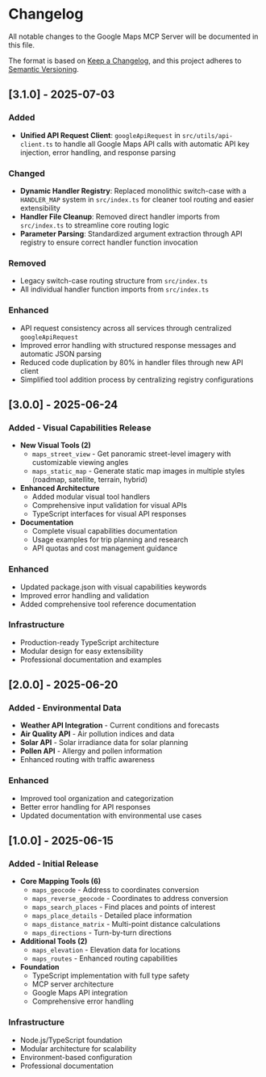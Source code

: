 # Changelog

All notable changes to the Google Maps MCP Server will be documented in this file.

The format is based on [Keep a Changelog](https://keepachangelog.com/en/1.0.0/),
and this project adheres to [Semantic Versioning](https://semver.org/spec/v2.0.0.html).

## [3.1.0] - 2025-07-03

### Added
- **Unified API Request Client**: `googleApiRequest` in `src/utils/api-client.ts` to handle all Google Maps API calls with automatic API key injection, error handling, and response parsing

### Changed
- **Dynamic Handler Registry**: Replaced monolithic switch-case with a `HANDLER_MAP` system in `src/index.ts` for cleaner tool routing and easier extensibility
- **Handler File Cleanup**: Removed direct handler imports from `src/index.ts` to streamline core routing logic
- **Parameter Parsing**: Standardized argument extraction through API registry to ensure correct handler function invocation

### Removed
- Legacy switch-case routing structure from `src/index.ts`
- All individual handler function imports from `src/index.ts`

### Enhanced
- API request consistency across all services through centralized `googleApiRequest`
- Improved error handling with structured response messages and automatic JSON parsing
- Reduced code duplication by 80% in handler files through new API client
- Simplified tool addition process by centralizing registry configurations

## [3.0.0] - 2025-06-24

### Added - Visual Capabilities Release
- **New Visual Tools (2)**
  - `maps_street_view` - Get panoramic street-level imagery with customizable viewing angles
  - `maps_static_map` - Generate static map images in multiple styles (roadmap, satellite, terrain, hybrid)
- **Enhanced Architecture**
  - Added modular visual tool handlers
  - Comprehensive input validation for visual APIs
  - TypeScript interfaces for visual API responses
- **Documentation**
  - Complete visual capabilities documentation
  - Usage examples for trip planning and research
  - API quotas and cost management guidance

### Enhanced
- Updated package.json with visual capabilities keywords
- Improved error handling and validation
- Added comprehensive tool reference documentation

### Infrastructure
- Production-ready TypeScript architecture
- Modular design for easy extensibility
- Professional documentation and examples

## [2.0.0] - 2025-06-20

### Added - Environmental Data
- **Weather API Integration** - Current conditions and forecasts
- **Air Quality API** - Air pollution indices and data
- **Solar API** - Solar irradiance data for solar planning
- **Pollen API** - Allergy and pollen information
- Enhanced routing with traffic awareness

### Enhanced
- Improved tool organization and categorization
- Better error handling for API responses
- Updated documentation with environmental use cases

## [1.0.0] - 2025-06-15

### Added - Initial Release
- **Core Mapping Tools (6)**
  - `maps_geocode` - Address to coordinates conversion
  - `maps_reverse_geocode` - Coordinates to address conversion
  - `maps_search_places` - Find places and points of interest
  - `maps_place_details` - Detailed place information
  - `maps_distance_matrix` - Multi-point distance calculations
  - `maps_directions` - Turn-by-turn directions
- **Additional Tools (2)**
  - `maps_elevation` - Elevation data for locations
  - `maps_routes` - Enhanced routing capabilities
- **Foundation**
  - TypeScript implementation with full type safety
  - MCP server architecture
  - Google Maps API integration
  - Comprehensive error handling

### Infrastructure
- Node.js/TypeScript foundation
- Modular architecture for scalability
- Environment-based configuration
- Professional documentation
